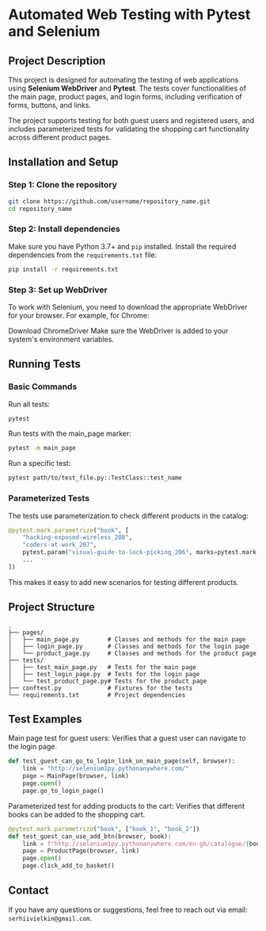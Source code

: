 # Automated Web Testing with Pytest and Selenium

## Project Description

This project is designed for automating the testing of web applications using **Selenium WebDriver** and **Pytest**. The tests cover functionalities of the main page, product pages, and login forms, including verification of forms, buttons, and links.

The project supports testing for both guest users and registered users, and includes parameterized tests for validating the shopping cart functionality across different product pages.

## Installation and Setup

### Step 1: Clone the repository

```bash
git clone https://github.com/username/repository_name.git
cd repository_name
```
### Step 2: Install dependencies

Make sure you have Python 3.7+ and `pip` installed. Install the required dependencies from the `requirements.txt` file:
```bash
pip install -r requirements.txt
```
### Step 3: Set up WebDriver
To work with Selenium, you need to download the appropriate WebDriver for your browser. For example, for Chrome:

Download ChromeDriver
Make sure the WebDriver is added to your system's environment variables.

## Running Tests
### Basic Commands

Run all tests:
```bash
pytest
```

Run tests with the main_page marker:
```bash
pytest -m main_page
```

Run a specific test:
```bash
pytest path/to/test_file.py::TestClass::test_name
```

### Parameterized Tests
The tests use parameterization to check different products in the catalog:

```python
@pytest.mark.parametrize("book", [
    "hacking-exposed-wireless_208",
    "coders-at-work_207",
    pytest.param("visual-guide-to-lock-picking_206", marks=pytest.mark.xfail),
    ...
])
```

This makes it easy to add new scenarios for testing different products.

## Project Structure
```plaintext
.
├── pages/
│   ├── main_page.py        # Classes and methods for the main page
│   ├── login_page.py       # Classes and methods for the login page
│   └── product_page.py     # Classes and methods for the product page
├── tests/
│   ├── test_main_page.py   # Tests for the main page
│   ├── test_login_page.py  # Tests for the login page
│   └── test_product_page.py# Tests for the product page
├── conftest.py             # Fixtures for the tests
└── requirements.txt        # Project dependencies
```


## Test Examples

Main page test for guest users:
Verifies that a guest user can navigate to the login page.

```python
def test_guest_can_go_to_login_link_on_main_page(self, browser):
    link = "http://selenium1py.pythonanywhere.com/"
    page = MainPage(browser, link)
    page.open()
    page.go_to_login_page()
```

Parameterized test for adding products to the cart:
Verifies that different books can be added to the shopping cart.

```python
@pytest.mark.parametrize("book", ["book_1", "book_2"])
def test_guest_can_use_add_btn(browser, book):
    link = f"http://selenium1py.pythonanywhere.com/en-gb/catalogue/{book}/"
    page = ProductPage(browser, link)
    page.open()
    page.click_add_to_basket()
```

## Contact
If you have any questions or suggestions, feel free to reach out via email: `serhiivielkin@gmail.com`.


